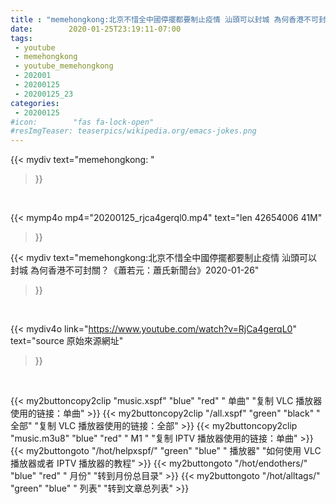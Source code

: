 ```yaml
---
title : "memehongkong:北京不惜全中國停擺都要制止疫情 汕頭可以封城 為何香港不可封關？《蕭若元：蕭氏新聞台》2020-01-26"
date:        2020-01-25T23:19:11-07:00
tags:
 - youtube
 - memehongkong
 - youtube_memehongkong
 - 202001
 - 20200125
 - 20200125_23
categories:
 - 20200125
#icon:        "fas fa-lock-open"
#resImgTeaser: teaserpics/wikipedia.org/emacs-jokes.png
---
```


{{< mydiv text="memehongkong: "
>}}
<br>


{{< mymp4o mp4="20200125_rjca4gerql0.mp4"
text="len 42654006    41M"
>}}


{{< mydiv text="memehongkong:北京不惜全中國停擺都要制止疫情 汕頭可以封城 為何香港不可封關？《蕭若元：蕭氏新聞台》2020-01-26"
>}}
<br>

{{< mydiv4o link="https://www.youtube.com/watch?v=RjCa4gerqL0"
text="source 原始來源網址"
>}}


<br>




{{< my2buttoncopy2clip "music.xspf"        "blue"   "red"    " 单曲"  "复制 VLC 播放器使用的链接：单曲" >}} {{< my2buttoncopy2clip "/all.xspf"         "green"  "black"  " 全部"  "复制 VLC 播放器使用的链接：全部" >}} {{< my2buttoncopy2clip "music.m3u8"        "blue"   "red"    " M1 "    "复制 IPTV 播放器使用的链接：单曲" >}} {{< my2buttongoto      "/hot/helpxspf/"    "green"  "blue"   " 播放器" "如何使用 VLC 播放器或者 IPTV 播放器的教程" >}} {{< my2buttongoto      "/hot/endothers/"   "blue"   "red"    " 月份"   "转到月份总目录" >}} {{< my2buttongoto      "/hot/alltags/"     "green"  "blue"   " 列表"   "转到文章总列表" >}} 
